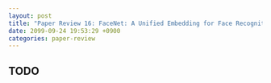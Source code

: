 ```yaml
---
layout: post
title: "Paper Review 16: FaceNet: A Unified Embedding for Face Recognition and Clustering"
date: 2099-09-24 19:53:29 +0900
categories: paper-review
---
```


## TODO
